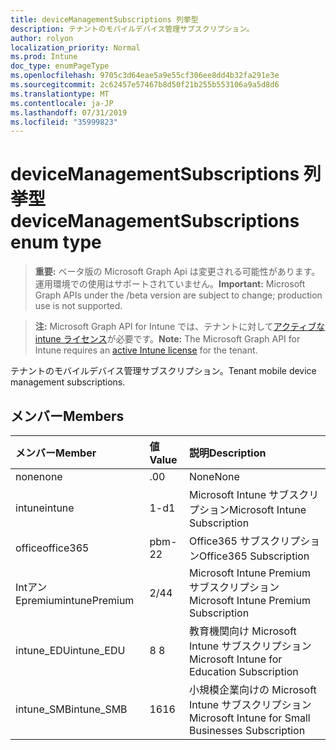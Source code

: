 ```yaml
---
title: deviceManagementSubscriptions 列挙型
description: テナントのモバイルデバイス管理サブスクリプション。
author: rolyon
localization_priority: Normal
ms.prod: Intune
doc_type: enumPageType
ms.openlocfilehash: 9705c3d64eae5a9e55cf306ee8dd4b32fa291e3e
ms.sourcegitcommit: 2c62457e57467b8d50f21b255b553106a9a5d8d6
ms.translationtype: MT
ms.contentlocale: ja-JP
ms.lasthandoff: 07/31/2019
ms.locfileid: "35999823"
---
```

# <a name="devicemanagementsubscriptions-enum-type"></a><span data-ttu-id="bf195-103">deviceManagementSubscriptions 列挙型</span><span class="sxs-lookup"><span data-stu-id="bf195-103">deviceManagementSubscriptions enum type</span></span>

> <span data-ttu-id="bf195-104">**重要:** ベータ版の Microsoft Graph Api は変更される可能性があります。運用環境での使用はサポートされていません。</span><span class="sxs-lookup"><span data-stu-id="bf195-104">**Important:** Microsoft Graph APIs under the /beta version are subject to change; production use is not supported.</span></span>

> <span data-ttu-id="bf195-105">**注:** Microsoft Graph API for Intune では、テナントに対して[アクティブな intune ライセンス](https://go.microsoft.com/fwlink/?linkid=839381)が必要です。</span><span class="sxs-lookup"><span data-stu-id="bf195-105">**Note:** The Microsoft Graph API for Intune requires an [active Intune license](https://go.microsoft.com/fwlink/?linkid=839381) for the tenant.</span></span>

<span data-ttu-id="bf195-106">テナントのモバイルデバイス管理サブスクリプション。</span><span class="sxs-lookup"><span data-stu-id="bf195-106">Tenant mobile device management subscriptions.</span></span>

## <a name="members"></a><span data-ttu-id="bf195-107">メンバー</span><span class="sxs-lookup"><span data-stu-id="bf195-107">Members</span></span>
|<span data-ttu-id="bf195-108">メンバー</span><span class="sxs-lookup"><span data-stu-id="bf195-108">Member</span></span>|<span data-ttu-id="bf195-109">値</span><span class="sxs-lookup"><span data-stu-id="bf195-109">Value</span></span>|<span data-ttu-id="bf195-110">説明</span><span class="sxs-lookup"><span data-stu-id="bf195-110">Description</span></span>|
|:---|:---|:---|
|<span data-ttu-id="bf195-111">none</span><span class="sxs-lookup"><span data-stu-id="bf195-111">none</span></span>|<span data-ttu-id="bf195-112">.0</span><span class="sxs-lookup"><span data-stu-id="bf195-112">0</span></span>|<span data-ttu-id="bf195-113">None</span><span class="sxs-lookup"><span data-stu-id="bf195-113">None</span></span>|
|<span data-ttu-id="bf195-114">intune</span><span class="sxs-lookup"><span data-stu-id="bf195-114">intune</span></span>|<span data-ttu-id="bf195-115">1-d</span><span class="sxs-lookup"><span data-stu-id="bf195-115">1</span></span>|<span data-ttu-id="bf195-116">Microsoft Intune サブスクリプション</span><span class="sxs-lookup"><span data-stu-id="bf195-116">Microsoft Intune Subscription</span></span>|
|<span data-ttu-id="bf195-117">office</span><span class="sxs-lookup"><span data-stu-id="bf195-117">office365</span></span>|<span data-ttu-id="bf195-118">pbm-2</span><span class="sxs-lookup"><span data-stu-id="bf195-118">2</span></span>|<span data-ttu-id="bf195-119">Office365 サブスクリプション</span><span class="sxs-lookup"><span data-stu-id="bf195-119">Office365 Subscription</span></span>|
|<span data-ttu-id="bf195-120">Intアン Epremium</span><span class="sxs-lookup"><span data-stu-id="bf195-120">intunePremium</span></span>|<span data-ttu-id="bf195-121">2/4</span><span class="sxs-lookup"><span data-stu-id="bf195-121">4</span></span>|<span data-ttu-id="bf195-122">Microsoft Intune Premium サブスクリプション</span><span class="sxs-lookup"><span data-stu-id="bf195-122">Microsoft Intune Premium Subscription</span></span>|
|<span data-ttu-id="bf195-123">intune_EDU</span><span class="sxs-lookup"><span data-stu-id="bf195-123">intune_EDU</span></span>|<span data-ttu-id="bf195-124">8 </span><span class="sxs-lookup"><span data-stu-id="bf195-124">8</span></span>|<span data-ttu-id="bf195-125">教育機関向け Microsoft Intune サブスクリプション</span><span class="sxs-lookup"><span data-stu-id="bf195-125">Microsoft Intune for Education Subscription</span></span>|
|<span data-ttu-id="bf195-126">intune_SMB</span><span class="sxs-lookup"><span data-stu-id="bf195-126">intune_SMB</span></span>|<span data-ttu-id="bf195-127">16</span><span class="sxs-lookup"><span data-stu-id="bf195-127">16</span></span>|<span data-ttu-id="bf195-128">小規模企業向けの Microsoft Intune サブスクリプション</span><span class="sxs-lookup"><span data-stu-id="bf195-128">Microsoft Intune for Small Businesses Subscription</span></span>|





